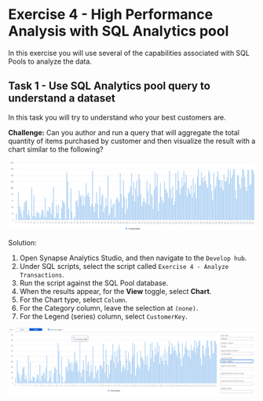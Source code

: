 # Exercise 4 - High Performance Analysis with SQL Analytics pool

In this exercise you will use several of the capabilities associated with SQL Pools to analyze the data.

## Task 1 - Use SQL Analytics pool query to understand a dataset

In this task you will try to understand who your best customers are.

**Challenge:** Can you author and run a query that will aggregate the total quantity of items purchased by customer and then visualize the result with a chart similar to the following?

![Example Chart](media/ex05-chart-sample.png)

Solution:
1.	Open Synapse Analytics Studio, and then navigate to the `Develop hub`.
2. Under SQL scripts, select the script called `Exercise 4 - Analyze Transactions`. 
3. Run the script against the SQL Pool database. 
4. When the results appear, for the **View** toggle, select **Chart**.
5. For the Chart type, select `Column`.
6. For the Category column, leave the selection at `(none)`.
7. For the Legend (series) column, select `CustomerKey`.

![Example Chart](media/ex05-chart.png)


